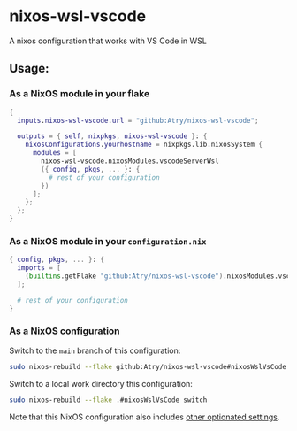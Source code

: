 # nixos-wsl-vscode
A nixos configuration that works with VS Code in WSL

## Usage:

### As a NixOS module in your flake

```nix
{
  inputs.nixos-wsl-vscode.url = "github:Atry/nixos-wsl-vscode";

  outputs = { self, nixpkgs, nixos-wsl-vscode }: {
    nixosConfigurations.yourhostname = nixpkgs.lib.nixosSystem {
      modules = [
        nixos-wsl-vscode.nixosModules.vscodeServerWsl
        ({ config, pkgs, ... }: {
          # rest of your configuration
        })
      ];
    };
  };
}
```
### As a NixOS module in your `configuration.nix`

```nix
{ config, pkgs, ... }: {
  imports = [
    (builtins.getFlake "github:Atry/nixos-wsl-vscode").nixosModules.vscodeServerWsl
  ];

  # rest of your configuration
}
```


### As a NixOS configuration

Switch to the `main` branch of this configuration:

```sh
sudo nixos-rebuild --flake github:Atry/nixos-wsl-vscode#nixosWslVsCode switch
```

Switch to a local work directory this configuration:

```sh
sudo nixos-rebuild --flake .#nixosWslVsCode switch
```

Note that this NixOS configuration also includes [other optionated settings](https://github.com/Atry/nixos-wsl-vscode/blob/5d1b74b6b39cd9eb26d62e2ffa90ceaa38278352/flake.nix#L35-L82).
